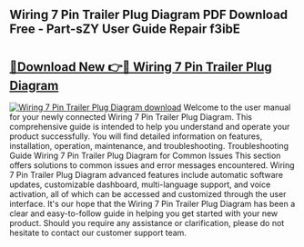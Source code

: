 ## Wiring 7 Pin Trailer Plug Diagram PDF Download Free - Part-sZY User Guide Repair f3ibE

# <h2><a href="http://dfovdq.blite.top/?on=Wiring+7+Pin+Trailer+Plug+Diagram">🔗Download New 👉🔴 Wiring 7 Pin Trailer Plug Diagram</a></h2>

[![Wiring 7 Pin Trailer Plug Diagram download](https://i.imgur.com/lujVjoI.png)](http://dfovdq.blite.top/?on=Wiring+7+Pin+Trailer+Plug+Diagram)
Welcome to the user manual for your newly connected Wiring 7 Pin Trailer Plug Diagram. This comprehensive guide is intended to help you understand and operate your product successfully. You will find detailed information on features, installation, operation, maintenance, and troubleshooting. Troubleshooting Guide Wiring 7 Pin Trailer Plug Diagram for Common Issues This section offers solutions to common issues and error messages encountered. Wiring 7 Pin Trailer Plug Diagram advanced features include automatic software updates, customizable dashboard, multi-language support, and voice activation, all of which can be accessed and customized through the user interface. It's our hope that the Wiring 7 Pin Trailer Plug Diagram has been a clear and easy-to-follow guide in helping you get started with your new product. Should you require any assistance or clarification, please do not hesitate to contact our customer support team.
